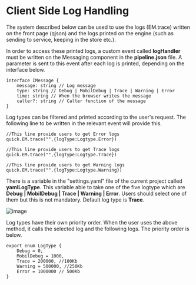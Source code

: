 # Client Side Log Handling

The system described below can be used to use the logs (EM.trace) written on the front page (qjson) and the logs printed on the engine (such as sending to service, keeping in the store etc.).

In order to access these printed logs, a custom event called **logHandler** must be written on the Messaging component in the **pipeline.json** file. A parameter is sent to this event after each log is printed, depending on the interface below.

```tsx
interface IMessage {
    message: string // Log message
    type: string // Debug | MobilDebug | Trace | Warning | Error
    time: string // When the browser writes the message
    caller?: string // Caller function of the message 
}
```
Log types can be filtered and printed according to the user's request. The following line to be written in the relevant event will provide this.
```tsx
//This line provide users to get Error logs
quick.EM.trace("",{logType:Logtype.Error})

//This line provide users to get Trace logs
quick.EM.trace("",{logType:Logtype.Trace})

//This line provide users to get Warning logs
quick.EM.trace("",{logType:Logtype.Warning})

```

There is a variable in the "settings.yaml" file of the current project called **yamlLogType**. This variable able to take one of the five logtype which are **Debug | MobilDebug | Trace | Warning | Error**. Users should select one of them but this is not mandatory. Default log type is **Trace**.

![image](https://cdn.softtech.com.tr/ngsp-quick/nemo/dev/mdImages/releaseNotes/yamlLog.png)


Log types have their own priority order. When the user uses the above method, it calls the selected log and the following logs. The priority order is below.

```tsx
export enum LogType {
    Debug = 0,
    MobilDebug = 1000,
    Trace = 200000, //100Kb
    Warning = 500000, //250Kb
    Error = 1000000 // 500Kb
}
```

